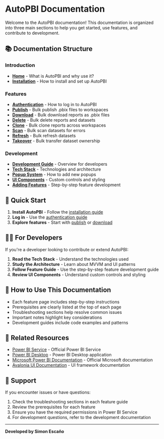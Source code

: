 # AutoPBI Documentation

Welcome to the AutoPBI documentation! This documentation is organized into three main sections to help you get started, use features, and contribute to development.

## 📚 Documentation Structure

### Introduction
- **[Home](introduction/home.md)** - What is AutoPBI and why use it?
- **[Installation](introduction/installation.md)** - How to install and set up AutoPBI

### Features
- **[Authentication](features/authentication.md)** - How to log in to AutoPBI
- **[Publish](features/publish.md)** - Bulk publish .pbix files to workspaces
- **[Download](features/download.md)** - Bulk download reports as .pbix files
- **[Delete](features/delete.md)** - Bulk delete reports and datasets
- **[Clone](features/clone.md)** - Bulk clone reports across workspaces
- **[Scan](features/scan.md)** - Bulk scan datasets for errors
- **[Refresh](features/refresh.md)** - Bulk refresh datasets
- **[Takeover](features/takeover.md)** - Bulk transfer dataset ownership

### Development
- **[Development Guide](development/README.md)** - Overview for developers
- **[Tech Stack](development/tech-stack.md)** - Technologies and architecture
- **[Popup System](development/popup-system.md)** - How to add new popups
- **[UI Components](development/ui-components.md)** - Custom controls and styling
- **[Adding Features](development/adding-features.md)** - Step-by-step feature development

## 🚀 Quick Start

1. **Install AutoPBI** - Follow the [installation guide](introduction/installation.md)
2. **Log in** - Use the [authentication guide](features/authentication.md)
3. **Explore features** - Start with [publish](features/publish.md) or [download](features/download.md)

## 👨‍💻 For Developers

If you're a developer looking to contribute or extend AutoPBI:

1. **Read the Tech Stack** - Understand the technologies used
2. **Study the Architecture** - Learn about MVVM and UI patterns
3. **Follow Feature Guide** - Use the step-by-step feature development guide
4. **Review UI Components** - Understand custom controls and styling

## 📖 How to Use This Documentation

- Each feature page includes step-by-step instructions
- Prerequisites are clearly listed at the top of each page
- Troubleshooting sections help resolve common issues
- Important notes highlight key considerations
- Development guides include code examples and patterns

## 🔗 Related Resources

- [Power BI Service](https://app.powerbi.com) - Official Power BI Service
- [Power BI Desktop](https://powerbi.microsoft.com/desktop/) - Power BI Desktop application
- [Microsoft Power BI Documentation](https://docs.microsoft.com/en-us/power-bi/) - Official Microsoft documentation
- [Avalonia UI Documentation](https://docs.avaloniaui.net/) - UI framework documentation

## 🤝 Support

If you encounter issues or have questions:
1. Check the troubleshooting sections in each feature guide
2. Review the prerequisites for each feature
3. Ensure you have the required permissions in Power BI Service
4. For development questions, refer to the development documentation

---

**Developed by Simon Escaño** 